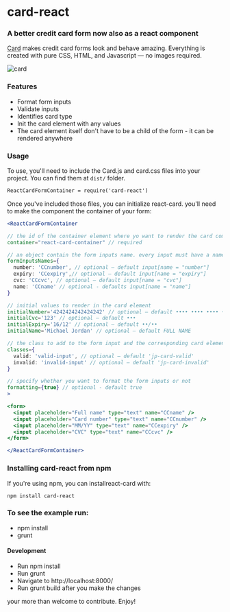 # card-react

### A better credit card form now also as a react component

[Card](http://github.com/jessepollak/card) makes credit card forms look and behave amazing. Everything is created with pure CSS, HTML, and Javascript — no images required.

![card](http://i.imgur.com/qG3TenO.gif)

### Features

  - Format form inputs
  - Validate inputs
  - Identifies card type
  - Init the card element with any values
  - The card element itself don't have to be a child of the form - it can be rendered anywhere

### Usage

To use, you'll need to include the Card.js and card.css files into your project. You can find them at `dist/` folder.

```html
ReactCardFormContainer = require('card-react')
```

Once you've included those files, you can initialize react-card. you'll need to make the component the container of your form:

```jsx
<ReactCardFormContainer

// the id of the container element where yo want to render the card component. this element can be anywhere in the DOM.
container="react-card-container" // required

// an object contain the form inputs name. every input must have a name prop so that card-react and identify it.
formInputsNames={
  number: 'CCnumber', // optional — default input[name = "number"]
  expiry: 'CCexpiry',// optional — default input[name = "expiry"]
  cvc: 'CCcvc', // optional — default input[name = "cvc"]
  name: 'CCname' // optional - defaults input[name = "name"]
}

// initial values to render in the card element
initialNumber='4242424242424242' // optional — default •••• •••• •••• ••••
initialCvc='123' // optional — default •••
initialExpiry='16/12' // optional — default ••/••
initialName='Michael Jordan' // optional — default FULL NAME

// the class to add to the form input and the corresponding card element when the input is valid/invalid.
classes={
  valid: 'valid-input', // optional — default 'jp-card-valid'
  invalid: 'invalid-input' // optional — default 'jp-card-invalid'
}

// specify whether you want to format the form inputs or not
formatting={true} // optional - default true
>

<form>
  <input placeholder="Full name" type="text" name="CCname" />
  <input placeholder="Card number" type="text" name="CCnumber" />
  <input placeholder="MM/YY" type="text" name="CCexpiry" />
  <input placeholder="CVC" type="text" name="CCcvc" />
</form>

</ReactCardFormContainer>
```

### Installing card-react from npm

If you're using npm, you can installreact-card with:

`npm install card-react`


### To see the example run:

  - npm install
  - grunt

#### Development

  - Run npm install
  - Run grunt
  - Navigate to http://localhost:8000/
  - Run grunt build after you make the changes

your more than welcome to contribute. Enjoy!

